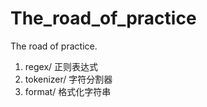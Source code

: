 # The_road_of_practice
The road of practice.

1. regex/ 正则表达式
2. tokenizer/ 字符分割器
3. format/ 格式化字符串
